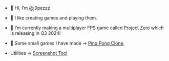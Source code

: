 - 👋 Hi, I’m @j0pezzz
- 👀 I like creating games and playing them.
- 🌱 I’m currently making a multiplayer FPS game called [Project Zero](https://store.steampowered.com/app/2257910/Project_Zero/) which is releasing in Q3 2024!
- 🦾 Some small games I have made -> [Ping Pong Clone](https://github.com/j0pezzz/pong_clone), 

- Utilities -> [Screenshot Tool](https://assetstore.unity.com/packages/tools/utilities/screenshot-tool-291169)

<!---
j0pezzz/j0pezzz is a ✨ special ✨ repository because its `README.md` (this file) appears on your GitHub profile.
You can click the Preview link to take a look at your changes.
--->
